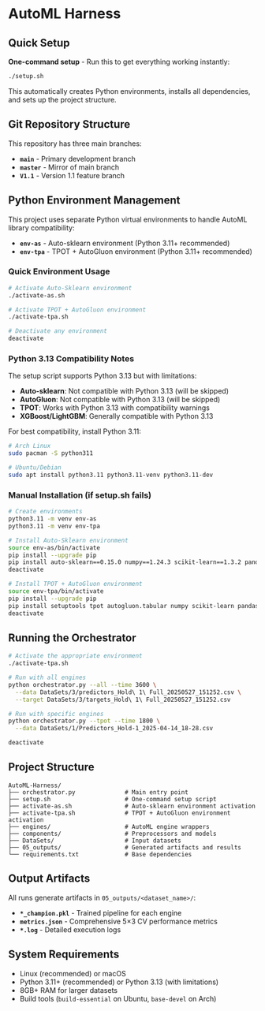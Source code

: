 # AutoML Harness

## Quick Setup

**One-command setup** - Run this to get everything working instantly:

```bash
./setup.sh
```

This automatically creates Python environments, installs all dependencies, and sets up the project structure.

## Git Repository Structure

This repository has three main branches:
- **`main`** - Primary development branch
- **`master`** - Mirror of main branch  
- **`V1.1`** - Version 1.1 feature branch

## Python Environment Management

This project uses separate Python virtual environments to handle AutoML library compatibility:

- **`env-as`** - Auto-sklearn environment (Python 3.11+ recommended)
- **`env-tpa`** - TPOT + AutoGluon environment (Python 3.11+ recommended)

### Quick Environment Usage

```bash
# Activate Auto-Sklearn environment
./activate-as.sh

# Activate TPOT + AutoGluon environment  
./activate-tpa.sh

# Deactivate any environment
deactivate
```

### Python 3.13 Compatibility Notes

The setup script supports Python 3.13 but with limitations:
- **Auto-sklearn**: Not compatible with Python 3.13 (will be skipped)
- **AutoGluon**: Not compatible with Python 3.13 (will be skipped)  
- **TPOT**: Works with Python 3.13 with compatibility warnings
- **XGBoost/LightGBM**: Generally compatible with Python 3.13

For best compatibility, install Python 3.11:
```bash
# Arch Linux
sudo pacman -S python311

# Ubuntu/Debian  
sudo apt install python3.11 python3.11-venv python3.11-dev
```

### Manual Installation (if setup.sh fails)

```bash
# Create environments
python3.11 -m venv env-as
python3.11 -m venv env-tpa

# Install Auto-Sklearn environment
source env-as/bin/activate
pip install --upgrade pip
pip install auto-sklearn==0.15.0 numpy==1.24.3 scikit-learn==1.3.2 pandas matplotlib seaborn rich joblib
deactivate

# Install TPOT + AutoGluon environment
source env-tpa/bin/activate
pip install --upgrade pip
pip install setuptools tpot autogluon.tabular numpy scikit-learn pandas matplotlib seaborn rich joblib xgboost lightgbm
deactivate
```

## Running the Orchestrator

```bash
# Activate the appropriate environment
./activate-tpa.sh

# Run with all engines
python orchestrator.py --all --time 3600 \
  --data DataSets/3/predictors_Hold\ 1\ Full_20250527_151252.csv \
  --target DataSets/3/targets_Hold\ 1\ Full_20250527_151252.csv

# Run with specific engines
python orchestrator.py --tpot --time 1800 \
  --data DataSets/1/Predictors_Hold-1_2025-04-14_18-28.csv

deactivate
```

## Project Structure

```
AutoML-Harness/
├── orchestrator.py              # Main entry point
├── setup.sh                     # One-command setup script
├── activate-as.sh               # Auto-sklearn environment activation
├── activate-tpa.sh              # TPOT + AutoGluon environment activation
├── engines/                     # AutoML engine wrappers
├── components/                  # Preprocessors and models
├── DataSets/                    # Input datasets
├── 05_outputs/                  # Generated artifacts and results
└── requirements.txt             # Base dependencies
```

## Output Artifacts

All runs generate artifacts in `05_outputs/<dataset_name>/`:
- **`*_champion.pkl`** - Trained pipeline for each engine
- **`metrics.json`** - Comprehensive 5×3 CV performance metrics  
- **`*.log`** - Detailed execution logs

## System Requirements

- Linux (recommended) or macOS
- Python 3.11+ (recommended) or Python 3.13 (with limitations)
- 8GB+ RAM for larger datasets
- Build tools (`build-essential` on Ubuntu, `base-devel` on Arch) 